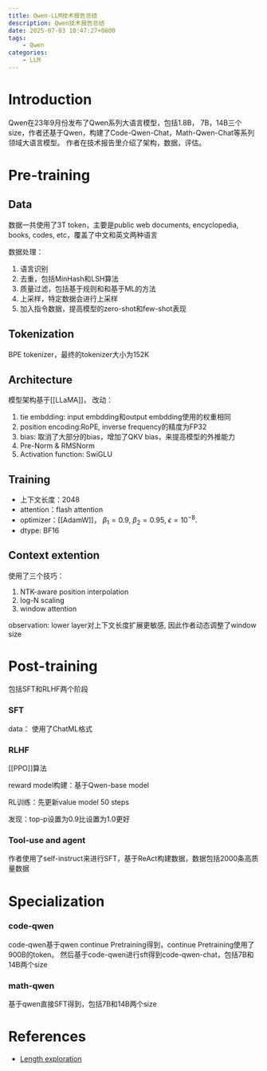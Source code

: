 ```yaml
---
title: Qwen-LLM技术报告总结
description: Qwen技术报告总结
date: 2025-07-03 10:47:27+0800
tags: 
    - Qwen
categories:
    - LLM 
---
```


# Introduction

Qwen在23年9月份发布了Qwen系列大语言模型，包括1.8B， 7B，14B三个size，作者还基于Qwen，构建了Code-Qwen-Chat，Math-Qwen-Chat等系列领域大语言模型。
作者在技术报告里介绍了架构，数据，评估。

# Pre-training

## Data

数据一共使用了3T token，主要是public web documents, encyclopedia, books, codes, etc，覆盖了中文和英文两种语言

数据处理：

1. 语言识别
2. 去重，包括MinHash和LSH算法
3. 质量过滤，包括基于规则和和基于ML的方法
4. 上采样，特定数据会进行上采样
5. 加入指令数据，提高模型的zero-shot和few-shot表现

## Tokenization

BPE tokenizer，最终的tokenizer大小为152K

## Architecture

模型架构基于[[LLaMA]]， 改动：

1. tie embdding: input embdding和output embdding使用的权重相同
2. position encoding:RoPE, inverse frequency的精度为FP32
3. bias: 取消了大部分的bias，增加了QKV bias，来提高模型的外推能力
4. Pre-Norm & RMSNorm
5. Activation function: SwiGLU

## Training

- 上下文长度：2048
- attention：flash attention
- optimizer：[[AdamW]]， $\beta_1=0.9$, $\beta_2=0.95$, $\epsilon=10^{-8}$.
- dtype: BF16

## Context extention

使用了三个技巧：

1. NTK-aware position interpolation
2. log-N scaling
3. window attention

observation: lower layer对上下文长度扩展更敏感, 因此作者动态调整了window size

# Post-training

包括SFT和RLHF两个阶段

### SFT

data： 使用了ChatML格式

### RLHF

[[PPO]]算法

reward model构建：基于Qwen-base model

RL训练：先更新value model 50 steps

发现：top-p设置为0.9比设置为1.0更好

### Tool-use and agent

作者使用了self-instruct来进行SFT，基于ReAct构建数据，数据包括2000条高质量数据


# Specialization

### code-qwen

code-qwen基于qwen continue Pretraining得到，continue Pretraining使用了900B的token。
然后基于code-qwen进行sft得到code-qwen-chat，包括7B和14B两个size

### math-qwen

基于qwen直接SFT得到，包括7B和14B两个size

# References

- [Length exploration](https://spaces.ac.cn/archives/9444)

